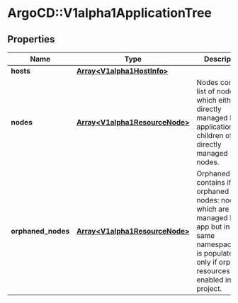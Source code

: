 # ArgoCD::V1alpha1ApplicationTree

## Properties
Name | Type | Description | Notes
------------ | ------------- | ------------- | -------------
**hosts** | [**Array&lt;V1alpha1HostInfo&gt;**](V1alpha1HostInfo.md) |  | [optional] 
**nodes** | [**Array&lt;V1alpha1ResourceNode&gt;**](V1alpha1ResourceNode.md) | Nodes contains list of nodes which either directly managed by the application and children of directly managed nodes. | [optional] 
**orphaned_nodes** | [**Array&lt;V1alpha1ResourceNode&gt;**](V1alpha1ResourceNode.md) | OrphanedNodes contains if or orphaned nodes: nodes which are not managed by the app but in the same namespace. List is populated only if orphaned resources enabled in app project. | [optional] 


